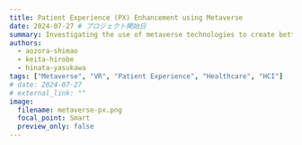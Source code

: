 ```yaml
---
title: Patient Experience (PX) Enhancement using Metaverse
date: 2024-07-27 # プロジェクト開始日
summary: Investigating the use of metaverse technologies to create better and more empathetic patient experiences.
authors:
  - aozora-shimao
  - keita-hirobe
  - hinata-yasukawa
tags: ["Metaverse", "VR", "Patient Experience", "Healthcare", "HCI"]
# date: 2024-07-27
# external_link: ""
image:
  filename: metaverse-px.png
  focal_point: Smart
  preview_only: false
---
```


<!-- Details on Metaverse for Patient Experience --> 